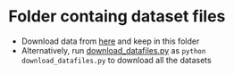 # Folder containg dataset files

- Download data from [here](https://drive.google.com/drive/folders/1ejKSkiHNOlupxXVDMg67rPdqwowsTq1i?usp=sharing) and keep in this folder
- Alternatively, run [download_datafiles.py](./download_datafiles.py) as ```python download_datafiles.py``` to download all the datasets
